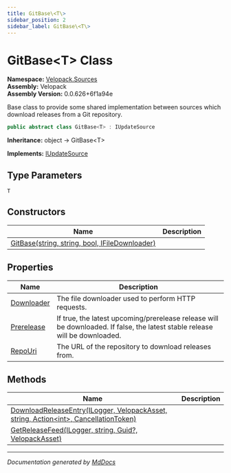 ```yaml
---
title: GitBase\<T\>
sidebar_position: 2
sidebar_label: GitBase\<T\>
---
```

<!--  
  <auto-generated>   
    The contents of this file were generated by a tool.  
    Changes to this file may be list if the file is regenerated  
  </auto-generated>   
-->

# GitBase\<T\> Class

**Namespace:** [Velopack.Sources](../index.md)  
**Assembly:** Velopack  
**Assembly Version:** 0.0.626+6f1a94e

Base class to provide some shared implementation between sources which download releases from a Git repository.

```csharp
public abstract class GitBase<T> : IUpdateSource
```

**Inheritance:** object → GitBase\<T\>

**Implements:** [IUpdateSource](../IUpdateSource/index.md)

## Type Parameters

`T`

## Constructors

| Name                                                                    | Description |
| ----------------------------------------------------------------------- | ----------- |
| [GitBase(string, string, bool, IFileDownloader)](constructors/index.md) |             |

## Properties

| Name                                   | Description                                                                                                                   |
| -------------------------------------- | ----------------------------------------------------------------------------------------------------------------------------- |
| [Downloader](properties/Downloader.md) | The file downloader used to perform HTTP requests.                                                                            |
| [Prerelease](properties/Prerelease.md) | If true, the latest upcoming\/prerelease release will be downloaded. If false, the latest  stable release will be downloaded. |
| [RepoUri](properties/RepoUri.md)       | The URL of the repository to download releases from.                                                                          |

## Methods

| Name                                                                                                                      | Description |
| ------------------------------------------------------------------------------------------------------------------------- | ----------- |
| [DownloadReleaseEntry(ILogger, VelopackAsset, string, Action\<int\>, CancellationToken)](methods/DownloadReleaseEntry.md) |             |
| [GetReleaseFeed(ILogger, string, Guid?, VelopackAsset)](methods/GetReleaseFeed.md)                                        |             |

___

*Documentation generated by [MdDocs](https://github.com/ap0llo/mddocs)*
